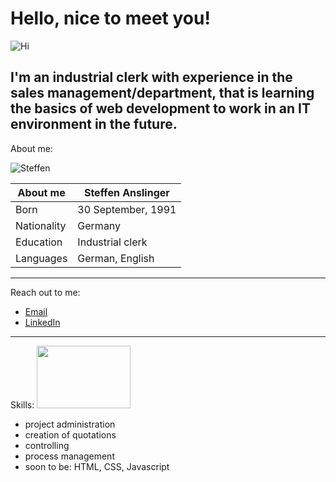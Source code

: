 # Hello, nice to meet you!
![Hi](https://media0.giphy.com/media/OSY8dWYtoVyYFJp4FR/200.webp?cid=ecf05e47i6ouccagtf8vfloqepzxtv7cmco2az3h47ho47ul&ep=v1_gifs_search&rid=200.webp&ct=g)


I'm an industrial clerk with experience in the sales management/department, that is learning the basics of web development to work in an IT environment in the future.
------------------------------
About me: 

![Steffen](https://media.licdn.com/dms/image/C4D03AQEwnSPHx9Gevw/profile-displayphoto-shrink_200_200/0/1621514431458?e=1704931200&v=beta&t=KLnjE7UDrxpH9bdTKP-Zl4qzyqU8bKEYeDLvsqelIDg)

| About me|Steffen Anslinger
--- | --- |
| Born | 30 September, 1991
| Nationality | Germany
| Education | Industrial clerk
| Languages | German, English
-----------------------------
Reach out to me:

- [Email](mailto:steffen.anslinger@hotmail.com)
- [LinkedIn](https://www.linkedin.com/in/steffen-anslinger-720a47181/)
----------------------------

Skills:
<img height="100" width="150" src="https://i0.wp.com/bestpractice.biz/wp-content/uploads/2021/02/Maddie-banner-skill-set.png?fit=1200%2C628&ssl=1" />

- project administration
- creation of quotations
- controlling
- process management
- soon to be: HTML, CSS, Javascript
